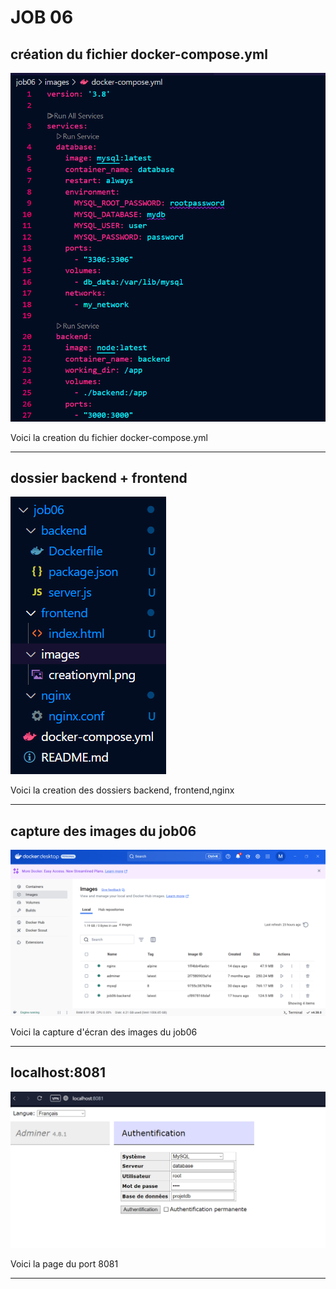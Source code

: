 # JOB 06 

## création du fichier docker-compose.yml
![capture d'écran](images/creationyml.png)

Voici la creation du fichier docker-compose.yml 

---

## dossier backend + frontend
![capture d'écran](images/structurefichier.png)

Voici la creation des dossiers backend, frontend,nginx 

---

## capture des images du job06
![capture d'écran](images/dockerdesktopjob06.png)

Voici la capture d'écran des images du job06  

---

## localhost:8081
![capture d'écran](images/ports8081.png)

Voici la page du port 8081  

---
